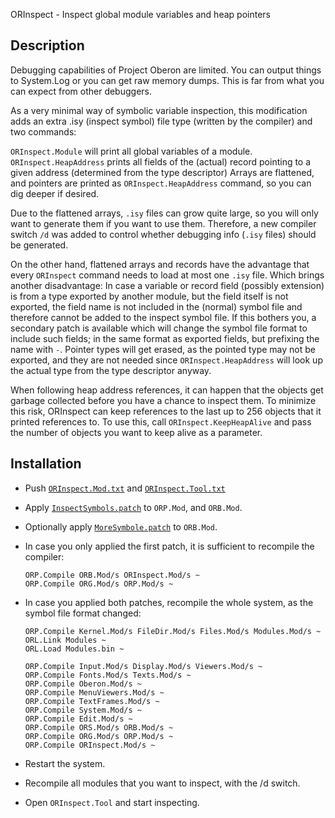 ORInspect - Inspect global module variables and heap pointers

Description
-----------

Debugging capabilities of Project Oberon are limited. You can output things to System.Log
or you can get raw memory dumps. This is far from what you can expect from other debuggers.

As a very minimal way of symbolic variable inspection, this modification adds an extra
.isy (inspect symbol) file type (written by the compiler) and two commands:

`ORInspect.Module` will print all global variables of a module. `ORInspect.HeapAddress`
prints all fields of the (actual) record pointing to a given address (determined from
the type descriptor) Arrays are flattened, and pointers are printed as
`ORInspect.HeapAddress` command, so you can dig deeper if desired.

Due to the flattened arrays, `.isy` files can grow quite large, so you will only want
to generate them if you want to use them. Therefore, a new compiler switch `/d` was added
to control whether debugging info (`.isy` files) should be generated.

On the other hand, flattened arrays and records have the advantage that every `ORInspect`
command needs to load at most one `.isy` file. Which brings another disadvantage: In case
a variable or record field (possibly extension) is from a type exported by another module,
but the field itself is not exported, the field name is not included in the (normal) symbol
file and therefore cannot be added to the inspect symbol file. If this bothers you, a
secondary patch is available which will change the symbol file format to include such fields;
in the same format as exported fields, but prefixing the name with `-`. Pointer types
will get erased, as the pointed type may not be exported, and they are not needed since
`ORInspect.HeapAddress` will look up the actual type from the type descriptor anyway.

When following heap address references, it can happen that the objects get garbage collected
before you have a chance to inspect them. To minimize this risk, ORInspect can keep references
to the last up to 256 objects that it printed references to. To use this, call
`ORInspect.KeepHeapAlive` and pass the number of objects you want to keep alive as a parameter.

Installation
------------

- Push [`ORInspect.Mod.txt`](ORInspect.Mod.txt) and [`ORInspect.Tool.txt`](ORInspect.Tool.txt)

- Apply [`InspectSymbols.patch`](InspectSymbols.patch) to `ORP.Mod`, and `ORB.Mod`.

- Optionally apply [`MoreSymbole.patch`](MoreSymbole.patch) to `ORB.Mod`.

- In case you only applied the first patch, it is sufficient to recompile the compiler:

      ORP.Compile ORB.Mod/s ORInspect.Mod/s ~
      ORP.Compile ORG.Mod/s ORP.Mod/s ~

- In case you applied both patches, recompile the whole system, as the symbol file format changed:

      ORP.Compile Kernel.Mod/s FileDir.Mod/s Files.Mod/s Modules.Mod/s ~
      ORL.Link Modules ~
      ORL.Load Modules.bin ~

      ORP.Compile Input.Mod/s Display.Mod/s Viewers.Mod/s ~
      ORP.Compile Fonts.Mod/s Texts.Mod/s ~
      ORP.Compile Oberon.Mod/s ~
      ORP.Compile MenuViewers.Mod/s ~
      ORP.Compile TextFrames.Mod/s ~
      ORP.Compile System.Mod/s ~
      ORP.Compile Edit.Mod/s ~
      ORP.Compile ORS.Mod/s ORB.Mod/s ~
      ORP.Compile ORG.Mod/s ORP.Mod/s ~
      ORP.Compile ORInspect.Mod/s ~

- Restart the system.

- Recompile all modules that you want to inspect, with the /d switch.

- Open `ORInspect.Tool` and start inspecting.


